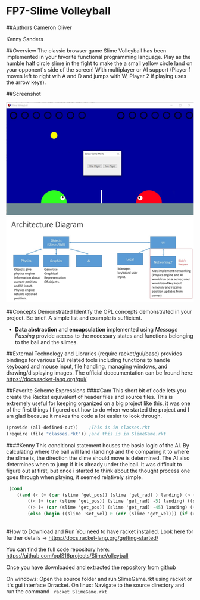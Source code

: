 # FP7-Slime Volleyball

##Authors
Cameron Oliver

Kenny Sanders

##Overview
The classic browser game Slime Volleyball has been implemented in your favorite functional programming language.  Play as the humble half circle slime in the fight to make the a small yellow circle land on your opponent's side of the screen!  With multiplayer or AI support (Player 1 moves left to right wih A and D and jumps with W, Player 2 if playing uses the arrow keys).

##Screenshot

![alt tag](https://raw.githubusercontent.com/oplS16projects/SlimeVolleyball/master/Gamplay.jpg)
![alt tag](https://raw.githubusercontent.com/oplS16projects/SlimeVolleyball/master/Final_Architecture.jpg)

##Concepts Demonstrated
Identify the OPL concepts demonstrated in your project. Be brief. A simple list and example is sufficient. 
* **Data abstraction** and **encapsulation** implemented using *Message Passing* provide access to the necessary states and functions belonging to the ball and the slimes.


##External Technology and Libraries
(require racket/gui/base) provides bindings for various GUI related tools including functions to handle keyboard and mouse input, file handling, managing windows, and drawing/displaying images.  The official doccumentation can be fround here: https://docs.racket-lang.org/gui/

##Favorite Scheme Expressions
####Cam
This short bit of code lets you create the Racket equivalent of header files and source files.  This is extremely useful for
keeping organized on a big project like this, it was one of the first things I figured out how to do when we started the project
and I am glad because it makes the code a lot easier to look through.
```scheme
(provide (all-defined-out))    ;This is in classes.rkt
(require (file "classes.rkt")) ;and this is in SlimeGame.rkt
```
####Kenny
This conditional statement houses the basic logic of the AI. By calculating where the ball will land (landing) and the comparing it to where the slime is, the direction the slime should move is determined. The AI also determines when to jump if it is already under the ball. It was difficult to figure out at first, but once i started to think about the thought process one goes through when playing, it seemed relatively simple.
```scheme
 (cond
	((and (< (+ (car (slime 'get_pos)) (slime 'get_rad) ) landing) (> (+ (car (slime 'get_pos)) (slime 'get_rad) -45) landing)) (begin (display "here") ((slime 'set_jump) #t) ((slime 'set_vel (car (slime 'get_vel) -18)))))
        ((< (+ (car (slime 'get_pos)) (slime 'get_rad) -5) landing) ((slime 'set_vel) 6 (cdr (slime 'get_vel)))
        ((> (+ (car (slime 'get_pos)) (slime 'get_rad) -45) landing) ((slime 'set_vel) -6 (cdr (slime 'get_vel))))
        (else (begin ((slime 'set_vel) 0 (cdr (slime 'get_vel))) (if (> (cdr (ball 'get_pos)) (- windowYbound 100)) ((slime 'set_jump) #t) 'done)))))
            
```

#How to Download and Run
You need to have racket installed. Look here for further details -> https://docs.racket-lang.org/getting-started/

You can find the full code repository here:
https://github.com/oplS16projects/SlimeVolleyball

Once you have downloaded and extracted the repository from github

On windows:
Open the source folder and run SlimeGame.rkt using racket or it's gui interface Drracket. 
On linux: 
Navigate to the source directory and run the command  ``` racket SlimeGame.rkt```


